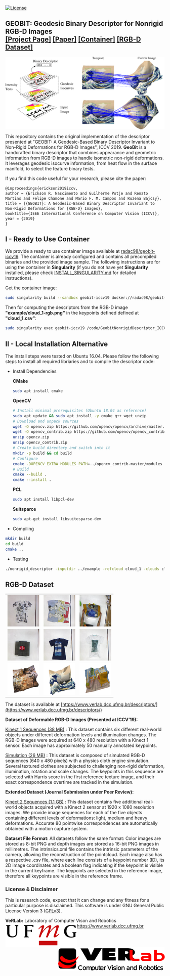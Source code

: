 [![License](https://img.shields.io/badge/license-GPL--3.0-blue.svg)](LICENSE)

## <b>GEOBIT: Geodesic Binary Descriptor for Nonrigid RGB-D Images</b> <br>[[Project Page]](https://www.verlab.dcc.ufmg.br/descriptors/iccv2019/) [[Paper]](http://openaccess.thecvf.com/content_ICCV_2019/html/Nascimento_GEOBIT_A_Geodesic-Based_Binary_Descriptor_Invariant_to_Non-Rigid_Deformations_for_ICCV_2019_paper.html) [[Container]](https://github.com/verlab/GeobitNonrigidDescriptor_ICCV_2019#i--ready-to-use-container) [[RGB-D Dataset]](https://github.com/verlab/GeobitNonrigidDescriptor_ICCV_2019#rgb-d-dataset)

<img src='images/geobit.png' align="center" width=900 />

This repository contains the original implementation of the descriptor presented at "GEOBIT: A Geodesic-Based Binary Descriptor Invariant to Non-Rigid Deformations for RGB-D Images", ICCV 2019. **GeoBit** is a handcrafted binary descriptor that combines appearance and geometric information from RGB-D images to handle isometric non-rigid deformations. It leverages geodesic isocurve information, from heat flow in the surface manifold, to select the feature binary tests. 

If you find this code useful for your research, please cite the paper:

```
@inproceedings{erickson2019iccv,
author = {Erickson R. Nascimento and Guilherme Potje and Renato Martins and Felipe Chamone and Mario F. M. Campos and Ruzena Bajcsy},
title = {{GEOBIT}: A Geodesic-Based Binary Descriptor Invariant to Non-Rigid Deformations for {RGB-D} Images},
booktitle={IEEE International Conference on Computer Vision (ICCV)},
year = {2019}
}
```

## I - Ready to Use Container

We provide a ready to use container image available at [radac98/geobit-iccv19](https://hub.docker.com/r/radac98/geobit-iccv19). The container is already configured and contains all precompiled binaries and the provided image sample. The following instructions are for using the container in **Singularity** (if you do not have yet **Singularity** installed, please check [INSTALL_SINGULARITY.md](INSTALL_SINGULARITY.md) for detailed instructions). 

Get the container image:
```bash
sudo singularity build --sandbox geobit-iccv19 docker://radac98/geobit-iccv19
```
Then for computing the descriptors from the RGB-D image **"example/cloud_1-rgb.png"** in the keypoints defined  defined at **"cloud_1.csv"**:
```bash
sudo singularity exec geobit-iccv19 /code/GeobitNonrigidDescriptor_ICCV_2019/build/nonrigid_descriptor -inputdir /code/GeobitNonrigidDescriptor_ICCV_2019/example -refcloud cloud_1 -clouds cloud_1 -datasettype real
```

## II - Local Installation Alternative

The install steps were tested on Ubuntu 16.04. Please follow the following steps to install all required libriaries and to compile the descriptor code:

- Install Dependencies
  
    **CMake**

    ```bash
    sudo apt install cmake
    ```

    **OpenCV**
  
    ```bash
    # Install minimal prerequisites (Ubuntu 18.04 as reference)
    sudo apt update && sudo apt install -y cmake g++ wget unzip
    # Download and unpack sources
    wget -O opencv.zip https://github.com/opencv/opencv/archive/master.zip
    wget -O opencv_contrib.zip https://github.com/opencv/opencv_contrib/archive/master.zip
    unzip opencv.zip
    unzip opencv_contrib.zip
    # Create build directory and switch into it
    mkdir -p build && cd build
    # Configure
    cmake -DOPENCV_EXTRA_MODULES_PATH=../opencv_contrib-master/modules ../opencv-master
    # Build
    cmake --build .
    cmake --install .
    ```
    **PCL**
    
    ```bash
    sudo apt install libpcl-dev
    ```
    **Suitsparce**

    ```bash
    sudo apt-get install libsuitesparse-dev
    ```
- Compiling

```bash
mkdir build
cd build
cmake ..
```
- Testing

```bash
./nonrigid_descriptor -inputdir ../example -refcloud cloud_1 -clouds cloud_1 -datasettype real
```

## RGB-D Dataset

<table>
<tr>
<td align="center"><img src="images/geobit_gif1.gif"  width="100" height="100" ></td>
<td align="center"><img src="images/geobit_gif2.gif"  width="100" height="100" ></td>
<td align="center"><img src="images/geobit_gif3.gif"  width="100" height="100" ></td>
</tr>
<tr>
<td align="center"><img src="images/geobit_gif4.gif"  width="100" height="100" ></td>
<td align="center"><img src="images/geobit_gif5.gif"  width="100" height="100" ></td>
<td align="center"><img src="images/geobit_gif6.gif"  width="100" height="100" ></td>
</tr>
<tr>
<td align="center"><img src="images/geobit_gif7.gif"  width="100" height="100" ></td>
<td align="center"><img src="images/geobit_gif8.gif"  width="100" height="100" ></td>
<td align="center"><img src="images/geobit_gif9.gif"  width="100" height="100" ></td>
</tr>
</table>

The dataset is available at [https://www.verlab.dcc.ufmg.br/descriptors/](https://www.verlab.dcc.ufmg.br/descriptors/)

**Dataset of Deformable RGB-D Images (Presented at ICCV’19):**

[Kinect 1 Sequences (38 MB)](https://www.verlab.dcc.ufmg.br/hyperlapse/downloads/nonrigid/Kinect1.tar.gz) : This dataset contains six different real-world objects under different deformation levels and illumination changes. The RGB-D images were acquired at 640 x 480 resolution with a Kinect 1 sensor. Each image has approximately 50 manually annotated keypoints.

[Simulation (26 MB)](https://www.verlab.dcc.ufmg.br/hyperlapse/downloads/nonrigid/SimulationICCV.tar.gz) : This dataset is composed of simulated RGB-D sequences (640 x 480 pixels) with a physics cloth engine simulation. Several textured clothes are subjected to challenging non-rigid deformation, illumination, rotation and scale changes. The keypoints in this sequence are selected with Harris score in the first reference texture image, and their exact correspondence overtime are tracked in the simulation.

**Extended Dataset (Journal Submission under Peer Review):**

[Kinect 2 Sequences (1.1 GB)](https://www.verlab.dcc.ufmg.br/hyperlapse/downloads/nonrigid/Kinect2.tar.gz) : This dataset contains five additional real-world objects acquired with a Kinect 2 sensor at 1920 x 1080 resolution images. We provide image sequences for each of the five objects containing different levels of deformations: light, medium and heavy deformations. Accurate 80 pointwise correspondences are automatically obtained with a motion capture system.

**Dataset File Format**: All datasets follow the same format: Color images are stored as 8-bit PNG and depth images are stored as 16-bit PNG images in millimetres. The intrinsics.xml file contains the intrinsic parameters of the camera, allowing the reconstruction of the pointcloud. Each image also has a respective .csv file, where each line consists of a keypoint number (ID), its 2D image coordinates and a boolean flag indicating if the keypoint is visible in the current keyframe. The keypoints are selected in the reference image, therefore all keypoints are visible in the reference frame.

### License \& Disclaimer
This is research code, expect that it can change and any fitness for a particular purpose is disclaimed.
This software is under GNU General Public License Version 3 ([GPLv3](LICENSE)).

**VeRLab:** Laboratory of Computer Vison and Robotics
https://www.verlab.dcc.ufmg.br
<img align="left" width="auto" height="75" src="./images/ufmg.png">
<img align="right" width="auto" height="75" src="./images/verlab.png">
<br/>
